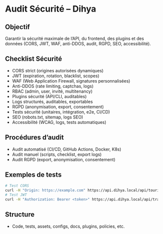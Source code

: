 # Audit Sécurité – Dihya

## Objectif
Garantir la sécurité maximale de l’API, du frontend, des plugins et des données (CORS, JWT, WAF, anti-DDOS, audit, RGPD, SEO, accessibilité).

## Checklist Sécurité
- CORS strict (origines autorisées dynamiques)
- JWT (expiration, rotation, blacklist, scopes)
- WAF (Web Application Firewall, signatures personnalisées)
- Anti-DDOS (rate limiting, captchas, logs)
- RBAC (admin, user, invité, multitenancy)
- Plugins sécurité (API/CLI, auditables)
- Logs structurés, auditables, exportables
- RGPD (anonymisation, export, consentement)
- Tests sécurité (unitaires, intégration, e2e, CI/CD)
- SEO (robots.txt, sitemap, logs SEO)
- Accessibilité (WCAG, logs, tests automatiques)

## Procédures d’audit
- Audit automatisé (CI/CD, GitHub Actions, Docker, K8s)
- Audit manuel (scripts, checklist, export logs)
- Audit RGPD (export, anonymisation, consentement)

## Exemples de tests
```bash
# Test CORS
curl -H "Origin: https://example.com" https://api.dihya.local/api/tourisme/sites
# Test JWT
curl -H "Authorization: Bearer <token>" https://api.dihya.local/api/transport/flottes
```

## Structure
- Code, tests, assets, configs, docs, plugins, policies, etc.
